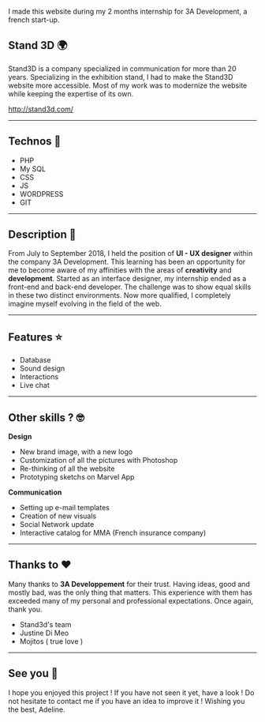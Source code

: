 I made this website during my 2 months internship for 3A Development, a french start-up.

## Stand 3D 🌍
Stand3D is a company specialized in communication for more than 20 years. Specializing in the exhibition stand, I had to make the Stand3D website more accessible. Most of my work was to modernize the website while keeping the expertise of its own.

http://stand3d.com/

---

## Technos 🚀
* PHP
* My SQL
* CSS
* JS
* WORDPRESS
* GIT

---

## Description 🔎
From July to September 2018, I held the position of <b>UI - UX designer</b> within the company 3A Development. This learning has been an opportunity for me to become aware of my affinities with the areas of <b>creativity</b> and <b>development</b>. Started as an interface designer, my internship ended as a front-end and back-end developer. The challenge was to show equal skills in these two distinct environments. Now more qualified, I completely imagine myself evolving in the field of the web.

---

## Features ⭐️
* Database
* Sound design
* Interactions 
* Live chat

---

## Other skills ? 🤓
<b>Design</b>
* New brand image, with a new logo
* Customization of all the pictures with Photoshop 
* Re-thinking of all the website
* Prototyping sketchs on Marvel App

<b>Communication</b>
* Setting up e-mail templates
* Creation of new visuals
* Social Network update
* Interactive catalog for MMA (French insurance company)

---

## Thanks to ❤️
Many thanks to <b>3A Developpement</b> for their trust. Having ideas, good and mostly bad, was the only thing that matters. This experience with them has exceeded many of my personal and professional expectations. Once again, thank you.

* Stand3d's team
* Justine Di Meo
* Mojitos ( true love ) 

---
## See you 🎉
I hope you enjoyed this project ! If you have not seen it yet, have a look ! Do not hesitate to contact me if you have an idea to improve it ! Wishing you the best, Adeline.
